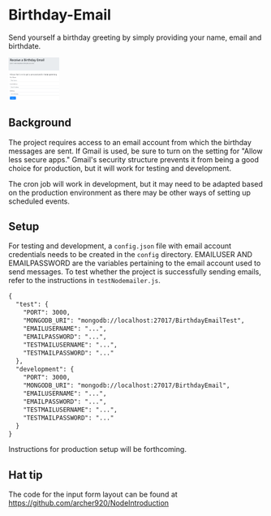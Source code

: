 # Birthday-Email

Send yourself a birthday greeting by simply providing your name, email and birthdate.  

<img src="images/BirthdayEmail.PNG" width="100">

## Background
The project requires access to an email account from which the birthday messages are sent.  If Gmail is used, be sure to turn on the setting for "Allow less secure apps."  Gmail's security structure prevents it from being a good choice for production, but it will work for testing and development.

The cron job will work in development, but it may need to be adapted based on the production environment as there may be other ways of setting up scheduled events.

## Setup
For testing and development, a `config.json` file with email account credentials needs to be created in the `config` directory.  EMAILUSER AND EMAILPASSWORD are the variables pertaining to the email account used to send messages.  To test whether the project is successfully sending emails, refer to the instructions in `testNodemailer.js`.

```
{
  "test": {
    "PORT": 3000,
    "MONGODB_URI": "mongodb://localhost:27017/BirthdayEmailTest",
    "EMAILUSERNAME": "...",
    "EMAILPASSWORD": "...",
    "TESTMAILUSERNAME": "...",
    "TESTMAILPASSWORD": "..."
  },
  "development": {
    "PORT": 3000,
    "MONGODB_URI": "mongodb://localhost:27017/BirthdayEmail",
    "EMAILUSERNAME": "...",
    "EMAILPASSWORD": "...",
    "TESTMAILUSERNAME": "...",
    "TESTMAILPASSWORD": "..."
  }
}
```

Instructions for production setup will be forthcoming.

## Hat tip
The code for the input form layout can be found at https://github.com/archer920/NodeIntroduction
